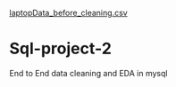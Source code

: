 [laptopData_before_cleaning.csv](https://github.com/sumit100datascience/Sql-project-2/files/11360997/laptopData_before_cleaning.csv)
# Sql-project-2
End to End data cleaning and EDA in mysql
